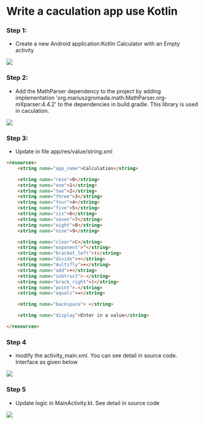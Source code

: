 # Write a caculation app use Kotlin
### Step 1:
* Create a new Android application:Kotlin Calculator with an Empty activity

![](https://images.viblo.asia/6e4dc8a5-95eb-4359-8943-7239e8a24a75.png)

### Step 2:
* Add the MathParser dependency to the project by adding implementation 'org.mariuszgromada.math:MathParser.org-mXparser:4.4.2' to the dependencies in build.gradle. This library is used in caculation.

![](https://images.viblo.asia/db2f4bd1-f7d8-4e19-ae38-cb392dc5e00a.png)

### Step 3:
* Update in file app/res/value/string.xml

```html
<resources>
    <string name="app_name">Calculation</string>

    <string name="rezo">0</string>
    <string name="one">1</string>
    <string name="two">2</string>
    <string name="three">3</string>
    <string name="four">4</string>
    <string name="five">5</string>
    <string name="six">6</string>
    <string name="seven">7</string>
    <string name="eight">8</string>
    <string name="nine">9</string>

    <string name="clear">C</string>
    <string name="exponent">^</string>
    <string name="bracket_left">(</string>
    <string name="divide">÷</string>
    <string name="multifly">×</string>
    <string name="add">+</string>
    <string name="subtruct">-</string>
    <string name="brack_right">)</string>
    <string name="point">.</string>
    <string name="equals">=</string>

    <string name="backspace"> </string>

    <string name="display">Enter in a value</string>

</resources>
```

### Step 4
* modify the activity_main.xml. You can see detail in source code. Interface as given below

![](https://images.viblo.asia/9f3c3898-5fed-48e5-a802-5c3ff486a030.png)
### Step 5
* Update logic in MainActivity.kt. See detail in source code

![](https://images.viblo.asia/0b3afdb2-26ea-4e45-96d6-9c3ad3e74dca.png)

